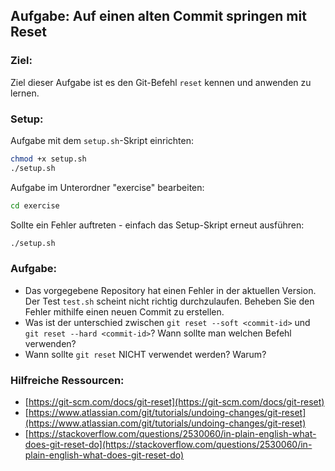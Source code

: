 ## Aufgabe: Auf einen alten Commit springen mit Reset

### Ziel:

Ziel dieser Aufgabe ist es den Git-Befehl `reset` kennen und anwenden zu lernen.

### Setup:

Aufgabe mit dem `setup.sh`-Skript einrichten:

```bash
chmod +x setup.sh
./setup.sh
```

Aufgabe im Unterordner "exercise" bearbeiten:

```bash
cd exercise
```

Sollte ein Fehler auftreten - einfach das Setup-Skript erneut ausführen:

```bash
./setup.sh
```

### Aufgabe:

- Das vorgegebene Repository hat einen Fehler in der aktuellen Version. Der Test `test.sh` scheint nicht richtig durchzulaufen. Beheben Sie den Fehler mithilfe einen neuen Commit zu erstellen.
- Was ist der unterschied zwischen `git reset --soft <commit-id>` und `git reset --hard <commit-id>`? Wann sollte man welchen Befehl verwenden?
- Wann sollte `git reset` NICHT verwendet werden? Warum?

### Hilfreiche Ressourcen:

- [https://git-scm.com/docs/git-reset](https://git-scm.com/docs/git-reset)
- [https://www.atlassian.com/git/tutorials/undoing-changes/git-reset](https://www.atlassian.com/git/tutorials/undoing-changes/git-reset)
- [https://stackoverflow.com/questions/2530060/in-plain-english-what-does-git-reset-do](https://stackoverflow.com/questions/2530060/in-plain-english-what-does-git-reset-do)
